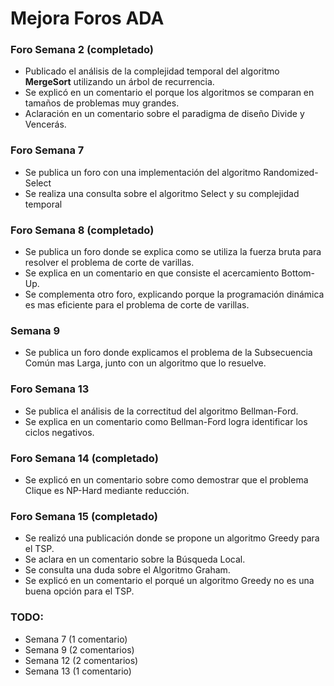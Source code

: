 # Mejora Foros ADA

### Foro Semana 2 (completado)

- Publicado el análisis de la complejidad temporal del algoritmo **MergeSort** utilizando un árbol de recurrencia.
- Se explicó en un comentario el porque los algoritmos se comparan en tamaños de problemas muy grandes.
- Aclaración en un comentario sobre el paradigma de diseño Divide y Vencerás.

### Foro Semana 7

- Se publica un foro con una implementación del algoritmo Randomized-Select
- Se realiza una consulta sobre el algoritmo Select y su complejidad temporal

### Foro Semana 8 (completado)

- Se publica un foro donde se explica como se utiliza la fuerza bruta para resolver el problema de corte de varillas.
- Se explica en un comentario en que consiste el acercamiento Bottom-Up.
- Se complementa otro foro, explicando porque la programación dinámica es mas eficiente para el problema de corte de varillas.

### Semana 9

- Se publica un foro donde explicamos el problema de la Subsecuencia Común mas Larga, junto con un algoritmo que lo resuelve.

### Foro Semana 13
- Se publica el análisis de la correctitud del algoritmo Bellman-Ford.
- Se explica en un comentario como Bellman-Ford logra identificar los ciclos negativos.

### Foro Semana 14 (completado)

- Se explicó en un comentario sobre como demostrar que el problema Clique es NP-Hard mediante reducción.

### Foro Semana 15 (completado)
- Se realizó una publicación donde se propone un algoritmo Greedy para el TSP.
- Se aclara en un comentario sobre la Búsqueda Local.
- Se consulta una duda sobre el Algoritmo Graham.
- Se explicó en un comentario el porqué un algoritmo Greedy no es una buena opción para el TSP.

### TODO:

- Semana 7 (1 comentario)
- Semana 9 (2 comentarios)
- Semana 12 (2 comentarios)
- Semana 13 (1 comentario)
